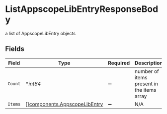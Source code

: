 # ListAppscopeLibEntryResponseBody

a list of AppscopeLibEntry objects


## Fields

| Field                                                                        | Type                                                                         | Required                                                                     | Description                                                                  |
| ---------------------------------------------------------------------------- | ---------------------------------------------------------------------------- | ---------------------------------------------------------------------------- | ---------------------------------------------------------------------------- |
| `Count`                                                                      | **int64*                                                                     | :heavy_minus_sign:                                                           | number of items present in the items array                                   |
| `Items`                                                                      | [][components.AppscopeLibEntry](../../models/components/appscopelibentry.md) | :heavy_minus_sign:                                                           | N/A                                                                          |